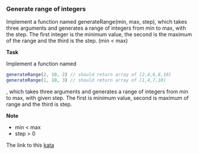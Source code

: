 ### Generate range of integers

Implement a function named generateRange(min, max, step), which takes three arguments and generates a range of integers from min to max, with the step. The first integer is the minimum value, the second is the maximum of the range and the third is the step. (min < max)

**Task**  

Implement a function named
```javascript
generateRange(2, 10, 2) // should return array of [2,4,6,8,10]
generateRange(1, 10, 3) // should return array of [1,4,7,10]
```
, which takes three arguments and generates a range of integers from min to max, with given step. The first is minimum value, second is maximum of range and the third is step.

**Note**  
* min < max
* step > 0  

The link to this [kata](https://www.codewars.com/kata/generate-range-of-integers/javascript)
